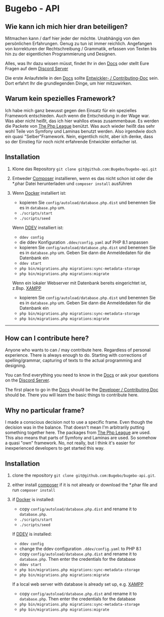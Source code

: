 # Bugebo - API

## Wie kann ich mich hier dran beteiligen?

Mitmachen kann / darf hier jeder der möchte. Unabhängig von den persönlichen Erfahrungen.
Genug zu tun ist immer reichlich. Angefangen von korrekturen der Rechtschreibung / Grammatik, erfassen von Texten
bis hin zu der eigentlichen Programmierung und Designen.

Alles, was Ihr dazu wissen müsst, findet Ihr in den [Docs](https://github.com/Bugebo/bugebo-api/blob/master/docs/README.md)
oder stellt Eure Fragen auf dem [Discord Server](https://discord.gg/5BUFEJBBdW)

Die erste Anlaufstelle in den [Docs](https://github.com/Bugebo/bugebo-api/blob/master/docs/README.md) sollte [Entwickler- / Contributing-Doc](https://github.com/Bugebo/bugebo-api/blob/master/docs/contributing/README.md)
sein. Dort erfahrt Ihr die grundlegenden Dinge, um hier mitzuwirken.

## Warum kein spezielles Framework?

Ich habe mich ganz bewusst gegen den Einsatz für ein spezielles Framework entschieden. Auch wenn die Entscheidung in der
Wage war.
Was aber nicht heißt, das ich hier wahllos etwas zusammenbaue. Es werden die Packete von [The Php League](https://thephpleague.com/de/)
benützt. Was auch wieder heißt das sehr wohl Teile von Symfony und Laminas benutzt werden. Also irgendwie doch ein
quasi "Selber"Framework. Nein, eigentlich nicht, aber ich denke, dass so der Einstieg für noch nicht erfahrende Entwickler
einfacher ist.

## Installation

1. Klone das Repository `git clone git@github.com:Bugebo/bugebo-api.git`
2. Entweder [Composer](https://getcomposer.org/) installieren, wenn es das nicht schon ist oder die *.phar Datei herunterladen
   und `composer install` ausführen
3. Wenn [Docker](https://www.docker.com/) installiert ist: 
     - kopieren Sie `config/autoload/database.php.dist` und benennen Sie es in `database.php` um.
     - `./scripts/start`
     - `./scripts/seed`

   Wenn [DDEV](https://ddev.readthedocs.io/en/stable/) installiert ist:
     - `ddev config`
     - die ddev Konfiguration `.ddev/config.yaml` auf PHP 8.1 anpassen
     - kopieren Sie `config/autoload/database.php.dist` und benennen Sie es in `database.php` um. Geben Sie dann die Anmeldedaten für die Datenbank ein
     - `ddev start`
     - `php bin/migrations.php migrations:sync-metadata-storage`
     - `php bin/migrations.php migrations:migrate`

   Wenn ein lokaler Webserver mit Datenbank bereits eingerichtet ist, z.Bsp. [XAMPP](https://www.apachefriends.org/de/index.html)
     - kopieren Sie `config/autoload/database.php.dist` und benennen Sie es in `database.php` um. Geben Sie dann die Anmeldedaten für die Datenbank ein
     - `php bin/migrations.php migrations:sync-metadata-storage`
     - `php bin/migrations.php migrations:migrate`

---

## How can I contribute here?

Anyone who wants to can / may contribute here. Regardless of personal experience.
There is always enough to do. Starting with corrections of spelling/grammar, capturing of texts
to the actual programming and designing.

You can find everything you need to know in the [Docs](https://github.com/Bugebo/bugebo-api/blob/master/docs/README.md)
or ask your questions on the [Discord Server](https://discord.gg/5BUFEJBBdW).

The first place to go in the [Docs](https://github.com/Bugebo/bugebo-api/blob/master/docs/README.md) should be the [Developer / Contributing Doc](https://github.com/Bugebo/bugebo-api/blob/master/docs/contributing/README.md)
should be. There you will learn the basic things to contribute here.

## Why no particular frame?

I made a conscious decision not to use a specific frame. Even though the decision was in the balance.
That doesn't mean I'm arbitrarily putting something together here. The packages from [The Php League](https://thephpleague.com/de/)
are used. This also means that parts of Symfony and Laminas are used. So somehow a
quasi "own" framework. No, not really, but I think it's easier for inexperienced developers to get started this way.

## Installation

1. clone the repository `git clone git@github.com:Bugebo/bugebo-api.git`.
2. either install [composer](https://getcomposer.org/) if it is not already or download the *.phar file
   and run `composer install`
3. if [Docker](https://www.docker.com/) is installed:
   - copy `config/autoload/database.php.dist` and rename it to `database.php`.
   - `./scripts/start`
   - `./scripts/seed`

   If [DDEV](https://ddev.readthedocs.io/en/stable/) is installed:
   - `ddev config`
   - change the ddev configuration `.ddev/config.yaml` to PHP 8.1
   - copy `config/autoload/database.php.dist` and rename it to `database.php`. Then enter the credentials for the database
   - `ddev start`
   - `php bin/migrations.php migrations:sync-metadata-storage`
   - `php bin/migrations.php migrations:migrate`

   If a local web server with database is already set up, e.g. [XAMPP](https://www.apachefriends.org/de/index.html)
   - copy `config/autoload/database.php.dist` and rename it to `database.php`. Then enter the credentials for the database
   - `php bin/migrations.php migrations:sync-metadata-storage`
   - `php bin/migrations.php migrations:migrate`
